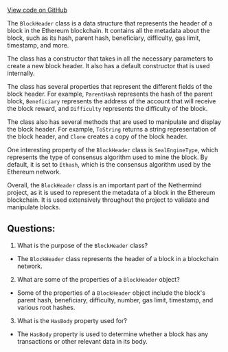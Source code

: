 [View code on GitHub](https://github.com/NethermindEth/nethermind/src/Nethermind/Nethermind.Core/BlockHeader.cs)

The `BlockHeader` class is a data structure that represents the header of a block in the Ethereum blockchain. It contains all the metadata about the block, such as its hash, parent hash, beneficiary, difficulty, gas limit, timestamp, and more.

The class has a constructor that takes in all the necessary parameters to create a new block header. It also has a default constructor that is used internally.

The class has several properties that represent the different fields of the block header. For example, `ParentHash` represents the hash of the parent block, `Beneficiary` represents the address of the account that will receive the block reward, and `Difficulty` represents the difficulty of the block.

The class also has several methods that are used to manipulate and display the block header. For example, `ToString` returns a string representation of the block header, and `Clone` creates a copy of the block header.

One interesting property of the `BlockHeader` class is `SealEngineType`, which represents the type of consensus algorithm used to mine the block. By default, it is set to `Ethash`, which is the consensus algorithm used by the Ethereum network.

Overall, the `BlockHeader` class is an important part of the Nethermind project, as it is used to represent the metadata of a block in the Ethereum blockchain. It is used extensively throughout the project to validate and manipulate blocks.
## Questions: 
 1. What is the purpose of the `BlockHeader` class?
- The `BlockHeader` class represents the header of a block in a blockchain network.

2. What are some of the properties of a `BlockHeader` object?
- Some of the properties of a `BlockHeader` object include the block's parent hash, beneficiary, difficulty, number, gas limit, timestamp, and various root hashes.

3. What is the `HasBody` property used for?
- The `HasBody` property is used to determine whether a block has any transactions or other relevant data in its body.